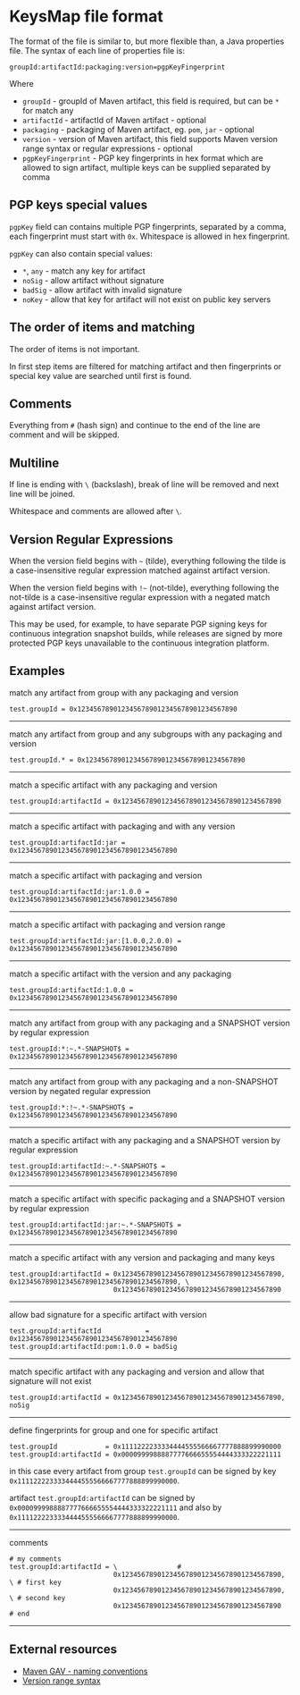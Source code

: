 KeysMap file format
====================

The format of the file is similar to, but more flexible than, a Java properties file.
The syntax of each line of properties file is:

    groupId:artifactId:packaging:version=pgpKeyFingerprint
    
Where

- `groupId`           - groupId of Maven artifact, this field is required, but can be `*` for match any   
- `artifactId`        - artifactId of Maven artifact - optional
- `packaging`         - packaging of Maven artifact, eg. `pom`, `jar` - optional 
- `version`           - version of Maven artifact, this field supports Maven version range syntax or regular expressions - optional
- `pgpKeyFingerprint` - PGP key fingerprints in hex format which are allowed to sign artifact,
                 multiple keys can be supplied separated by comma  

PGP keys special values
----------------------

`pgpKey` field can contains multiple PGP fingerprints, separated by a comma,
each fingerprint must start with `0x`. Whitespace is allowed in hex fingerprint.

`pgpKey` can also contain special values:

- `*`, `any` - match any key for artifact
- `noSig`    - allow artifact without signature
- `badSig`   - allow artifact with invalid signature
- `noKey`    - allow that key for artifact will not exist on public key servers

The order of items and matching
-------------------------------

The order of items is not important.

In first step items are filtered for matching artifact and then fingerprints or special key value are searched until first is found.

Comments 
--------

Everything from `#` (hash sign) and continue to the end of the line are comment and will be skipped.    

Multiline
---------

If line is ending with ` \ ` (backslash), break of line will be removed and next line will be joined.

Whitespace and comments are allowed after ` \ `.

Version Regular Expressions
---------

When the version field begins with ` ~ ` (tilde), everything following the tilde is a case-insensitive regular
expression matched against artifact version.

When the version field begins with ` !~ ` (not-tilde), everything following the not-tilde is a case-insensitive regular
expression with a negated match against artifact version.

This may be used, for example, to have separate PGP signing keys for continuous integration snapshot builds,
while releases are signed by more protected PGP keys unavailable to the continuous integration platform.

Examples
--------

match any artifact from group with any packaging and version 

    test.groupId = 0x1234567890123456789012345678901234567890
---

match any artifact from group and any subgroups with any packaging and version 

    test.groupId.* = 0x1234567890123456789012345678901234567890  
---

match a specific artifact with any packaging and version

    test.groupId:artifactId = 0x1234567890123456789012345678901234567890  
---

match a specific artifact with packaging and with any version

    test.groupId:artifactId:jar = 0x1234567890123456789012345678901234567890
---

match a specific artifact with packaging and version

    test.groupId:artifactId:jar:1.0.0 = 0x1234567890123456789012345678901234567890
---

match a specific artifact with packaging and version range

    test.groupId:artifactId:jar:[1.0.0,2.0.0) = 0x1234567890123456789012345678901234567890
---

match a specific artifact with the version and any packaging

    test.groupId:artifactId:1.0.0 = 0x1234567890123456789012345678901234567890  
---

match any artifact from group with any packaging and a SNAPSHOT version by regular expression

    test.groupId:*:~.*-SNAPSHOT$ = 0x1234567890123456789012345678901234567890
---

match any artifact from group with any packaging and a non-SNAPSHOT version by negated regular expression

    test.groupId:*:!~.*-SNAPSHOT$ = 0x1234567890123456789012345678901234567890
---

match a specific artifact with any packaging and a SNAPSHOT version by regular expression

    test.groupId:artifactId:~.*-SNAPSHOT$ = 0x1234567890123456789012345678901234567890
---

match a specific artifact with specific packaging and a SNAPSHOT version by regular expression

    test.groupId:artifactId:jar:~.*-SNAPSHOT$ = 0x1234567890123456789012345678901234567890
---

match a specific artifact with any version and packaging and many keys
   
    test.groupId:artifactId = 0x1234567890123456789012345678901234567890, 0x1234567890123456789012345678901234567890, \ 
                              0x1234567890123456789012345678901234567890
---

allow bad signature for a specific artifact with version

    test.groupId:artifactId           = 0x1234567890123456789012345678901234567890
    test.groupId:artifactId:pom:1.0.0 = badSig
---

match specific artifact with any packaging and version and allow that signature will not exist

    test.groupId:artifactId = 0x1234567890123456789012345678901234567890, noSig
---

define fingerprints for group and one for specific artifact

    test.groupId            = 0x1111222233334444555566667777888899990000
    test.groupId:artifactId = 0x0000999988887777666655554444333322221111

in this case every artifact from group `test.groupId` can be signed by key `0x1111222233334444555566667777888899990000`.

artifact `test.groupId:artifactId` can be signed by `0x0000999988887777666655554444333322221111`
and also by `0x1111222233334444555566667777888899990000`.

---

comments
   
    # my comments
    test.groupId:artifactId = \               # 
                              0x1234567890123456789012345678901234567890, \ # first key 
                              0x1234567890123456789012345678901234567890, \ # second key
                              0x1234567890123456789012345678901234567890    # end 
---

External resources
------------------
 
- [Maven GAV - naming conventions](https://maven.apache.org/guides/mini/guide-naming-conventions.html)
- [Version range syntax](https://maven.apache.org/enforcer/enforcer-rules/versionRanges.html)

